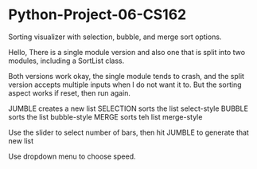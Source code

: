 # Python-Project-06-CS162
Sorting visualizer with selection, bubble, and merge sort options.

Hello, There is a single module version and also one that is split into two
modules, including a SortList class.

Both versions work okay, the single module tends to crash, and the split 
version accepts multiple inputs when I do not want it to. But the sorting 
aspect works if reset, then run again.

JUMBLE creates a new list
SELECTION sorts the list select-style
BUBBLE sorts the list bubble-style
MERGE sorts teh list merge-style

Use the slider to select number of bars, then hit JUMBLE to generate that new
list

Use dropdown menu to choose speed.


